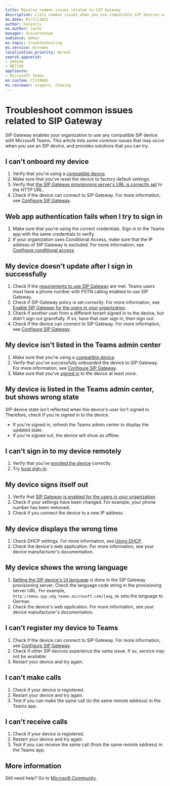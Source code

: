```yaml
---
title: Resolve common issues related to SIP Gateway
description: Lists common issues when you use compatible SIP devices with Teams. Provides resolutions.
ms.date: 01/17/2022
author: helenclu
ms.author: luche
manager: dcscontentpm
audience: Admin
ms.topic: troubleshooting
ms.service: msteams
localization_priority: Normal
search.appverid:
- SPO160
- MET150
appliesto:
- Microsoft Teams
ms.custom: CI159602
ms.reviewer: scapero, chasing
---
```


# Troubleshoot common issues related to SIP Gateway

SIP Gateway enables your organization to use any compatible SIP device with Microsoft Teams. This article lists some common issues that may occur when you use an SIP device, and provides solutions that you can try.

## I can't onboard my device

1. Verify that you're using a [compatible device](/microsoftteams/sip-gateway-plan#compatible-devices).
1. Make sure that you've reset the device to factory default settings.
1. Verify that [the SIP Gateway provisioning server's URL is correctly set](/microsoftteams/sip-gateway-configure#set-the-sip-gateway-provisioning-server-url) to the HTTP URL.
1. Check if the device can connect to SIP Gateway. For more information, see [Configure SIP Gateway](/microsoftteams/sip-gateway-configure).

## Web app authentication fails when I try to sign in

1. Make sure that you're using the correct credentials. Sign in to the Teams app with the same credentials to verify.
1. If your organization uses Conditional Access, make sure that the IP address of SIP Gateway is excluded. For more information, see [Configure conditional access](/microsoftteams/sip-gateway-configure#configure-conditional-access).

## My device doesn't update after I sign in successfully

1. Check if the [requirements to use SIP Gateway](/microsoftteams/sip-gateway-plan#requirements-to-use-sip-gateway) are met. Teams users must have a phone number with PSTN calling enabled to use SIP Gateway.
1. Check if SIP Gateway policy is set correctly. For more information, see [Enable SIP Gateway for the users in your organization](/microsoftteams/sip-gateway-configure#enable-sip-gateway-for-the-users-in-your-organization).
1. Check if another user from a different tenant signed in to the device, but didn't sign out gracefully. If so, have that user sign in, then sign out.
1. Check if the device can connect to SIP Gateway. For more information, see [Configure SIP Gateway](/microsoftteams/sip-gateway-configure).

## My device isn't listed in the Teams admin center

1. Make sure that you're using a [compatible device](/microsoftteams/sip-gateway-plan#compatible-devices).
1. Verify that you've successfully onboarded the device to SIP Gateway. For more information, see [Configure SIP Gateway](/microsoftteams/sip-gateway-configure).
1. Make sure that you've [signed in](/microsoftteams/sip-gateway-configure#user-pairing-and-sign-in) to the device at least once.

## My device is listed in the Teams admin center, but shows wrong state

SIP device state isn't reflected when the device's user isn't signed in. Therefore, check if you're signed in to the device.

- If you're signed in, refresh the Teams admin center to display the updated state.
- If you're signed out, the device will show as offline.

## I can't sign in to my device remotely

1. Verify that you've [enrolled the device](/microsoftteams/sip-gateway-configure#provision-and-enroll-sip-devices-as-common-area-phones) correctly.
1. Try [local sign-in](/microsoftteams/sip-gateway-configure#user-pairing-and-sign-in).

## My device signs itself out

1. Verify that [SIP Gateway is enabled for the users in your organization](/microsoftteams/sip-gateway-configure#enable-sip-gateway-for-the-users-in-your-organization).
1. Check if your settings have been changed. For example, your phone number has been removed.
1. Check if you connect the device to a new IP address.

## My device displays the wrong time

1. Check DHCP settings. For more information, see [Using DHCP](/microsoftteams/sip-gateway-configure#using-dhcp).
1. Check the device's web application. For more information, see your device manufacturer's documentation.

## My device shows the wrong language

1. [Setting the SIP device's UI language](/microsoftteams/sip-gateway-configure#set-a-sip-devices-ui-language) is done in the SIP Gateway provisioning server. Check the language code string in the provisioning server URL. For example, `http://emea.ipp.sdg.teams.microsoft.com/lang_de` sets the language to German.
1. Check the device's web application. For more information, see your device manufacturer's documentation.

## I can't register my device to Teams

1. Check if the device can connect to SIP Gateway. For more information, see [Configure SIP Gateway](/microsoftteams/sip-gateway-configure).
1. Check if other SIP devices experience the same issue. If so, service may not be available.
1. Restart your device and try again.

## I can't make calls

1. Check if your device is registered.
1. Restart your device and try again.
1. Test if you can make the same call (to the same remote address) in the Teams app.

## I can't receive calls

1. Check if your device is registered.
1. Restart your device and try again.
1. Test if you can receive the same call (from the same remote address) in the Teams app.

## More information

Still need help? Go to [Microsoft Community](https://answers.microsoft.com/).
